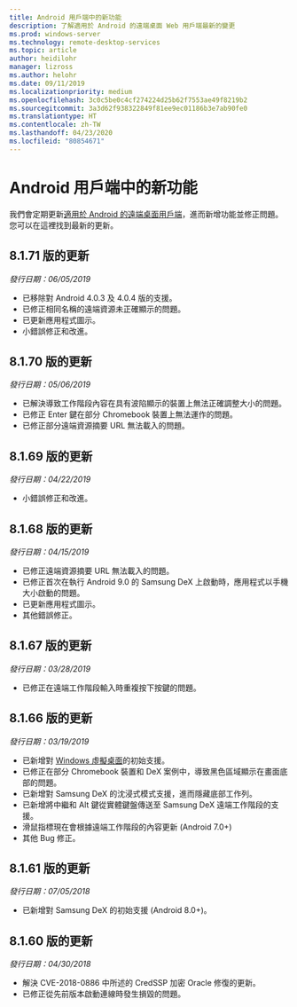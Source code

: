 ```yaml
---
title: Android 用戶端中的新功能
description: 了解適用於 Android 的遠端桌面 Web 用戶端最新的變更
ms.prod: windows-server
ms.technology: remote-desktop-services
ms.topic: article
author: heidilohr
manager: lizross
ms.author: helohr
ms.date: 09/11/2019
ms.localizationpriority: medium
ms.openlocfilehash: 3c0c5be0c4cf274224d25b62f7553ae49f8219b2
ms.sourcegitcommit: 3a3d62f938322849f81ee9ec01186b3e7ab90fe0
ms.translationtype: HT
ms.contentlocale: zh-TW
ms.lasthandoff: 04/23/2020
ms.locfileid: "80854671"
---
```

# <a name="whats-new-in-the-android-client"></a>Android 用戶端中的新功能

我們會定期更新[適用於 Android 的遠端桌面用戶端](remote-desktop-android.md)，進而新增功能並修正問題。 您可以在這裡找到最新的更新。

## <a name="updates-for-version-8171"></a>8\.1.71 版的更新

*發行日期：06/05/2019*

- 已移除對 Android 4.0.3 及 4.0.4 版的支援。
- 已修正相同名稱的遠端資源未正確顯示的問題。
- 已更新應用程式圖示。
- 小錯誤修正和改進。

## <a name="updates-for-version-8170"></a>8\.1.70 版的更新

*發行日期：05/06/2019*

- 已解決導致工作階段內容在具有波陷顯示的裝置上無法正確調整大小的問題。
- 已修正 Enter 鍵在部分 Chromebook 裝置上無法運作的問題。
- 已修正部分遠端資源摘要 URL 無法載入的問題。

## <a name="updates-for-version-8169"></a>8\.1.69 版的更新

*發行日期：04/22/2019*

- 小錯誤修正和改進。

## <a name="updates-for-version-8168"></a>8\.1.68 版的更新

*發行日期：04/15/2019*

- 已修正遠端資源摘要 URL 無法載入的問題。
- 已修正首次在執行 Android 9.0 的 Samsung DeX 上啟動時，應用程式以手機大小啟動的問題。
- 已更新應用程式圖示。
- 其他錯誤修正。

## <a name="updates-for-version-8167"></a>8\.1.67 版的更新

*發行日期：03/28/2019*

- 已修正在遠端工作階段輸入時重複按下按鍵的問題。

## <a name="updates-for-version-8166"></a>8\.1.66 版的更新

*發行日期：03/19/2019*

- 已新增對 [Windows 虛擬桌面](https://aka.ms/wvd)的初始支援。
- 已修正在部分 Chromebook 裝置和 DeX 案例中，導致黑色區域顯示在畫面底部的問題。
- 已新增對 Samsung DeX 的沈浸式模式支援，進而隱藏底部工作列。
- 已新增將中繼和 Alt 鍵從實體鍵盤傳送至 Samsung DeX 遠端工作階段的支援。
- 滑鼠指標現在會根據遠端工作階段的內容更新 (Android 7.0+)
- 其他 Bug 修正。

## <a name="updates-for-version-8161"></a>8\.1.61 版的更新

*發行日期：07/05/2018*

- 已新增對 Samsung DeX 的初始支援 (Android 8.0+)。

## <a name="updates-for-version-8160"></a>8\.1.60 版的更新

*發行日期：04/30/2018*

- 解決 CVE-2018-0886 中所述的 CredSSP 加密 Oracle 修復的更新。
- 已修正從先前版本啟動連線時發生損毀的問題。
